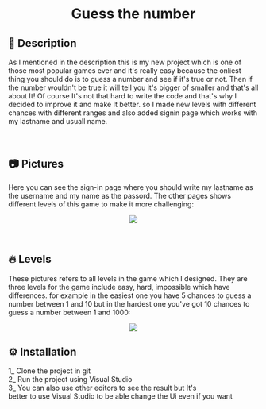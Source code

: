 <h1 align="center">
    Guess the number
</h1>

## 📖 Description<br>
As I mentioned in the description this is my new project which is one of those most popular games ever and it's really easy because the onliest thing you should do is to guess a number and see if it's true or not. Then if the number wouldn't be true it will tell you it's bigger of smaller and that's all about It! Of course It's not that hard to write the code and that's why I decided to improve it and make It better. so I made new levels with different chances with different ranges and also added signin page which works with my lastname and usuall name.
<br>
<br>
<br>

## 📷 Pictures<br>
Here you can see the sign-in page where you should write my lastname as the username and my name as the passord. The other pages shows different levels of this game to make it more challenging:
<br>
<p align="center">
    <img src="https://github.com/AryaAshouri/guess-the-number/blob/master/Static/img/Pages.png">
</p>
<br>

## 🔥 Levels<br>
These pictures refers to all levels in the game which I designed. They are three levels for the game include easy, hard, impossible which have differences. for example in the easiest one you have 5 chances to guess a number between 1 and 10 but in the hardest one you've got 10 chances to guess a number between 1 and 1000:
<p align="center">
    <img src="https://github.com/AryaAshouri/guess-the-number/blob/master/Static/img/Levels.png">
</p>

## ⚙️ Installation<br>
1_ Clone the project in git<br>
2_ Run the project using Visual Studio<br>
3_ You can also use other editors to see the result but It's<br>
better to use Visual Studio to be able change the Ui even if you want 
<br>
